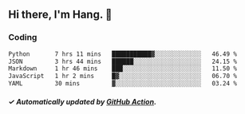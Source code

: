 ## Hi there, I'm Hang. 👋

### Coding

<!--START_SECTION:waka-->

```txt
Python       7 hrs 11 mins   ███████████▓░░░░░░░░░░░░░   46.49 %
JSON         3 hrs 44 mins   ██████░░░░░░░░░░░░░░░░░░░   24.15 %
Markdown     1 hr 46 mins    ███░░░░░░░░░░░░░░░░░░░░░░   11.50 %
JavaScript   1 hr 2 mins     █▓░░░░░░░░░░░░░░░░░░░░░░░   06.70 %
YAML         30 mins         ▓░░░░░░░░░░░░░░░░░░░░░░░░   03.24 %
```

<!--END_SECTION:waka-->

##### ✓ Automatically updated by [GitHub Action](https://github.com/huhuhang/huhuhang/actions).
